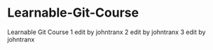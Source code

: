 # Learnable-Git-Course
Learnable Git Course
1 edit by johntranx
2 edit by johntranx
3 edit by johntranx
